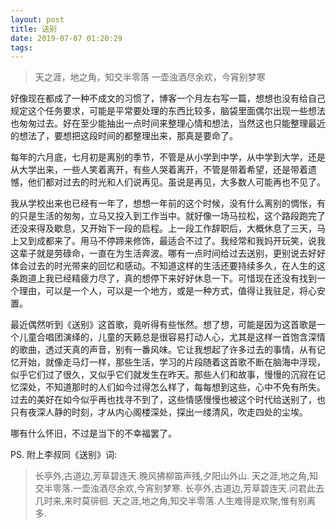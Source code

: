 ```yaml
---
layout: post
title: 送别
date: 2019-07-07 01:20:29
tags:
---
```


> 天之涯，地之角，知交半零落
> 一壶浊酒尽余欢，今宵别梦寒

<!--more-->
好像现在都成了一种不成文的习惯了，博客一个月左右写一篇，想想也没有给自己规定这个任务要求，可能是平常要处理的东西比较多，脑袋里面偶尔出现一些想法也匆匆过去。好在至少能抽出一点时间来整理心情和想法，当然这也只能整理最近的想法了，要想把这段时间的都整理出来，那真是要命了。

每年的六月底，七月初是离别的季节，不管是从小学到中学，从中学到大学，还是从大学出来，一些人笑着离开，有些人哭着离开，不管是带着希望，还是带着遗憾，他们都对过去的时光和人们说再见。虽说是再见，大多数人可能再也不见了。

我从学校出来也已经有一年了，想想一年前的这个时候，没有什么离别的惆怅，有的只是生活的匆匆，立马又投入到工作当中。就好像一场马拉松，这个路段跑完了还没来得及歇息，又开始下一段的启程。上一段工作辞职后，大概休息了三天，马上又到成都来了。用马不停蹄来修饰，最适合不过了。我经常和我妈开玩笑，说我这辈子就是劳碌命，一直在为生活奔波。哪有一点时间给过去送别，更别说去好好体会过去的时光带来的回忆和感动。不知道这样的生活还要持续多久，在人生的这条跑道上我已经精疲力尽了，真的想停下来好好休息一下。可惜现在还没有找到一个理由，可以是一个人，可以是一个地方，或是一种方式，值得让我驻足，将心安置。

最近偶然听到《送别》这首歌，竟听得有些怅然。想了想，可能是因为这首歌是一个儿童合唱团演绎的，儿童的天籁总是很容易打动人心，尤其是这样一首饱含深情的歌曲，透过天真的声音，别有一番风味。它让我想起了许多过去的事情，从有记忆开始，就像走马灯一样，那些生活，学习的片段随着这首歌不断在脑海中浮现，似乎它们过了很久，又似乎它们就发生在昨天。那些人们和故事，慢慢的沉寂在记忆深处，不知道那时的人们如今过得怎么样了，每每想到这些，心中不免有所失。过去的美好在如今似乎再也找寻不到了，这些情感慢慢也被这个时代给送别了，也只有夜深人静的时刻，才从内心阁楼深处，探出一缕清风，吹走四处的尘埃。

哪有什么怀旧，不过是当下的不幸福罢了。

PS. 附上李叔同《送别》词:

> 长亭外,古道边,芳草碧连天.晚风拂柳笛声残,夕阳山外山.
> 天之涯,地之角,知交半零落.一壶浊酒尽余欢,今宵别梦寒.
> 长亭外,古道边,芳草碧连天.问君此去几时来,来时莫徘徊.
> 天之涯,地之角,知交半零落.人生难得是欢聚,惟有别离多.

